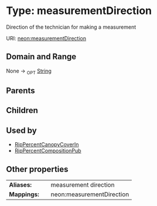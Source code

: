 
# Type: measurementDirection


Direction of the technician for making a measurement

URI: [neon:measurementDirection](https://data.neonscience.org/measurementDirection)


## Domain and Range

None ->  <sub>OPT</sub> [String](types/String.md)

## Parents


## Children


## Used by

 * [RipPercentCanopyCoverIn](RipPercentCanopyCoverIn.md)
 * [RipPercentCompositionPub](RipPercentCompositionPub.md)

## Other properties

|  |  |  |
| --- | --- | --- |
| **Aliases:** | | measurement direction |
| **Mappings:** | | neon:measurementDirection |

